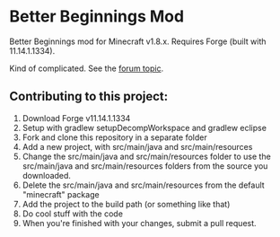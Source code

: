 Better Beginnings Mod
=========

Better Beginnings mod for Minecraft v1.8.x. Requires Forge (built with 11.14.1.1334).

Kind of complicated. See the [forum topic](http://www.minecraftforum.net/forums/mapping-and-modding/minecraft-mods/wip-mods/2192122-betterbeginnings-mod).

Contributing to this project:
-----------------------------
1. Download Forge v11.14.1.1334
2. Setup with gradlew setupDecompWorkspace and gradlew eclipse
3. Fork and clone this repository in a separate folder
4. Add a new project, with src/main/java and src/main/resources
5. Change the src/main/java and src/main/resources folder to use the src/main/java and src/main/resources folders from the source you downloaded.
6. Delete the src/main/java and src/main/resources from the default "minecraft" package
7. Add the project to the build path (or something like that)
8. Do cool stuff with the code
9. When you're finished with your changes, submit a pull request.
